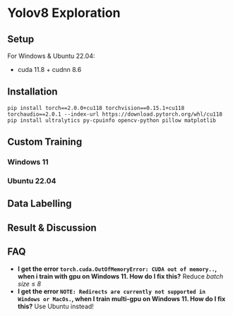 # Yolov8 Exploration

## Setup

For Windows & Ubuntu 22.04:
- cuda 11.8 + cudnn 8.6

## Installation

```
pip install torch==2.0.0+cu118 torchvision==0.15.1+cu118 torchaudio==2.0.1 --index-url https://download.pytorch.org/whl/cu118
pip install ultralytics py-cpuinfo opencv-python pillow matplotlib
```

## Custom Training
### Windows 11


### Ubuntu 22.04

## Data Labelling


## Result & Discussion


## FAQ
* **I get the error `torch.cuda.OutOfMemoryError: CUDA out of memory..`, when i train with gpu on Windows 11. How do I fix this?** Reduce _batch size_ $\leq$ *_8_*
* **I get the error `NOTE: Redirects are currently not supported in Windows or MacOs.`, when I train multi-gpu on Windows 11. How do I fix this?** Use Ubuntu instead!

